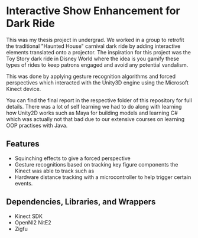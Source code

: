 # Interactive Show Enhancement for Dark Ride

This was my thesis project in undergrad. We worked in a group to retrofit the traditional "Haunted House" carnival dark ride by adding interactive elements translated onto a projector. The inspiration for this project was the Toy Story dark ride in Disney World where the idea is you gamify these types of rides to keep patrons engaged and avoid any potential vandalism.

This was done by applying gesture recognition algorithms and forced perspectives which interacted with the Unity3D engine using the Microsoft Kinect device.

You can find the final report in the respective folder of this repository for full details. There was a lot of self learning we had to do along with learning how Unity2D works such as Maya for building models and learning C# which was actually not that bad due to our extensive courses on learning OOP practises with Java.

## Features
- Squinching effects to give a forced perspective
- Gesture recognitions based on tracking key figure components the Kinect was able to track such as
- Hardware distance tracking with a microcontroller to help trigger certain events. 

## Dependencies, Libraries, and Wrappers

- Kinect SDK
- OpenNI2 NitE2
- Zigfu


